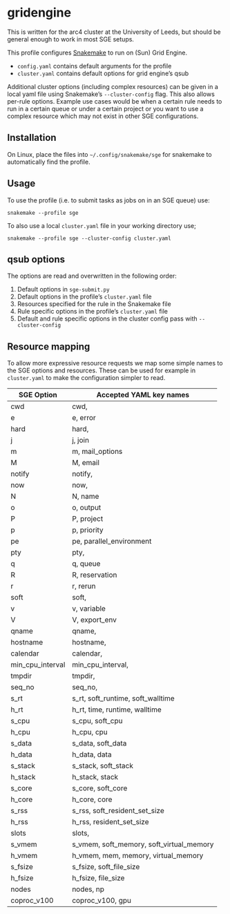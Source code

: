 # gridengine

This is written for the arc4 cluster at the University of Leeds, but should be general enough to work in most SGE setups.

This profile configures [Snakemake](https://snakemake.readthedocs.io/en/stable/) to run on (Sun) Grid Engine.

- `config.yaml` contains default arguments for the profile
- `cluster.yaml` contains default options for grid engine’s qsub

Additional cluster options (including complex resources) can be given in a local yaml file using Snakemake’s `--cluster-config` flag. This also allows per-rule options. Example use cases would be when a certain rule needs to run in a certain queue or under a certain project or you want to use a complex resource which may not exist in other SGE configurations.

## Installation

On Linux, place the files into `~/.config/snakemake/sge` for snakemake to automatically find the profile.

## Usage

To use the profile (i.e. to submit tasks as jobs on in an SGE queue) use:

`snakemake --profile sge`

To also use a local `cluster.yaml` file in your working directory use;

`snakemake --profile sge --cluster-config cluster.yaml`

## qsub options

The options are read and overwritten in the following order:

1. Default options in `sge-submit.py`
2. Default options in the profile’s `cluster.yaml` file
3. Resources specified for the rule in the Snakemake file
4. Rule specific options in the profile’s `cluster.yaml` file
5. Default and rule specific options in the cluster config pass with `--cluster-config`

## Resource mapping

To allow more expressive resource requests we map some simple names to the SGE options and resources. These can be used for example in `cluster.yaml` to make the configuration simpler to read.


| SGE Option       | Accepted YAML key names                   |
| -----------------|-------------------------------------------| 
| cwd              | cwd,                                      |
| e                | e, error                                  |
| hard             | hard,                                     |
| j                | j, join                                   |
| m                | m, mail_options                           |
| M                | M, email                                  |
| notify           | notify,                                   |
| now              | now,                                      |
| N                | N, name                                   |
| o                | o, output                                 |
| P                | P, project                                |
| p                | p, priority                               |
| pe               | pe, parallel_environment                  |
| pty              | pty,                                      |
| q                | q, queue                                  |
| R                | R, reservation                            |
| r                | r, rerun                                  |
| soft             | soft,                                     |
| v                | v, variable                               | 
| V                | V, export_env                             |
| qname            | qname,                                    |
| hostname         | hostname,                                 |
| calendar         | calendar,                                 |
| min_cpu_interval | min_cpu_interval,                         |
| tmpdir           | tmpdir,                                   |
| seq_no           | seq_no,                                   |
| s_rt             | s_rt, soft_runtime, soft_walltime         |
| h_rt             | h_rt, time, runtime, walltime             |
| s_cpu            | s_cpu, soft_cpu                           |
| h_cpu            | h_cpu, cpu                                |
| s_data           | s_data, soft_data                         |
| h_data           | h_data, data                              |
| s_stack          | s_stack, soft_stack                       |
| h_stack          | h_stack, stack                            |           
| s_core           | s_core, soft_core                         |
| h_core           | h_core, core                              |
| s_rss            | s_rss, soft_resident_set_size             |
| h_rss            | h_rss, resident_set_size                  |
| slots            | slots,                                    |
| s_vmem           | s_vmem, soft_memory,  soft_virtual_memory | 
| h_vmem           | h_vmem, mem, memory,  virtual_memory      | 
| s_fsize          | s_fsize, soft_file_size                   |
| h_fsize          | h_fsize, file_size                        |
| nodes            | nodes, np                                 |
| coproc_v100      | coproc_v100, gpu                          |

